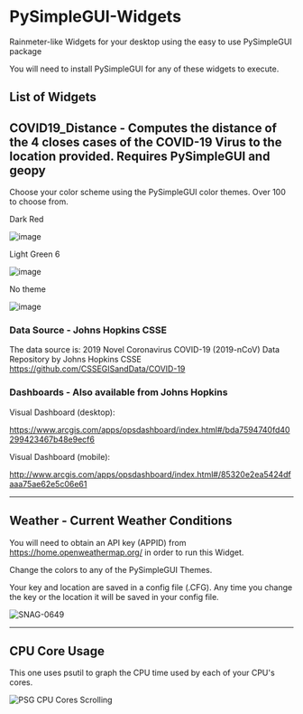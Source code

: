# PySimpleGUI-Widgets
Rainmeter-like Widgets for your desktop using the easy to use PySimpleGUI package

You will need to install PySimpleGUI for any of these widgets to execute.

## List of Widgets

## COVID19_Distance - Computes the distance of the 4 closes cases of the COVID-19 Virus to the location provided.  Requires PySimpleGUI and geopy

Choose your color scheme using the PySimpleGUI color themes.  Over 100 to choose from.

Dark Red

![image](https://user-images.githubusercontent.com/46163555/76235485-8b503400-6201-11ea-9462-30b7311241df.png)

Light Green 6

![image](https://user-images.githubusercontent.com/46163555/76235530-9a36e680-6201-11ea-8163-c74b08296dd4.png)

No theme

![image](https://user-images.githubusercontent.com/46163555/76235563-a622a880-6201-11ea-8852-c4f7c7759f45.png)

### Data Source - Johns Hopkins CSSE

The data source is:
  2019 Novel Coronavirus COVID-19 (2019-nCoV) Data Repository by Johns Hopkins CSSE
  https://github.com/CSSEGISandData/COVID-19

### Dashboards - Also available from Johns Hopkins

Visual Dashboard (desktop):

https://www.arcgis.com/apps/opsdashboard/index.html#/bda7594740fd40299423467b48e9ecf6

Visual Dashboard (mobile):

http://www.arcgis.com/apps/opsdashboard/index.html#/85320e2ea5424dfaaa75ae62e5c06e61


--------------------

## Weather - Current Weather Conditions

You will need to obtain an API key (APPID) from https://home.openweathermap.org/ in order to run this Widget.

Change the colors to any of the PySimpleGUI Themes.

Your key and location are saved in a config file (.CFG).  Any time you change the key or the location it will be saved in your config file.

![SNAG-0649](https://user-images.githubusercontent.com/46163555/76476971-3ddaef00-63da-11ea-8e7e-3aafb1485185.jpg)


-------------------------

## CPU Core Usage

This one uses psutil to graph the CPU time used by each of your CPU's cores.

![PSG CPU Cores Scrolling](https://user-images.githubusercontent.com/46163555/72114378-52830400-3311-11ea-8584-32bde5c265db.gif)

